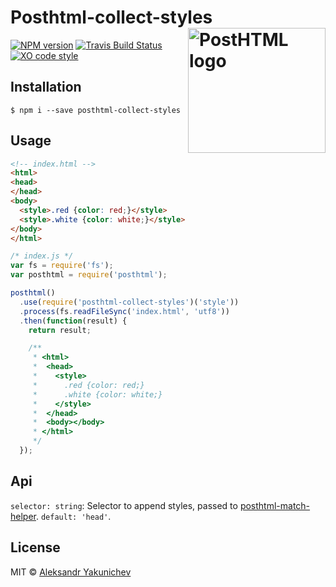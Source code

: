 # Posthtml-collect-styles <img align="right" width="220" height="200" title="PostHTML logo" src="http://posthtml.github.io/posthtml/logo.svg">

[![NPM version](http://img.shields.io/npm/v/posthtml-collect-styles.svg)](https://www.npmjs.org/package/posthtml-collect-styles)
[![Travis Build Status](https://travis-ci.org/canvaskisa/posthtml-collect-styles.svg)](https://travis-ci.org/canvaskisa/posthtml-collect-styles)
[![XO code style](https://img.shields.io/badge/code_style-XO-5ed9c7.svg)](https://github.com/sindresorhus/xo)

## Installation
```console
$ npm i --save posthtml-collect-styles
```

## Usage
```html
<!-- index.html -->
<html>
<head>
</head>
<body>
  <style>.red {color: red;}</style>
  <style>.white {color: white;}</style>
</body>
</html>
```

```js
/* index.js */
var fs = require('fs');
var posthtml = require('posthtml');

posthtml()
  .use(require('posthtml-collect-styles')('style'))
  .process(fs.readFileSync('index.html', 'utf8'))
  .then(function(result) {
    return result; 

    /**
     * <html>
     *  <head>
     *    <style>
     *      .red {color: red;}
     *      .white {color: white;}
     *    </style>
     *  </head>
     *  <body></body>
     * </html>
     */
  });
```
## Api
`selector: string`: Selector to append styles, passed to [posthtml-match-helper](https://github.com/rasmusfl0e/posthtml-match-helper). `default: 'head'`.

## License
MIT © [Aleksandr Yakunichev](https://github.com/canvaskisa)

